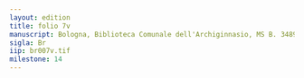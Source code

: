 ```yaml
---
layout: edition
title: folio 7v
manuscript: Bologna, Biblioteca Comunale dell'Archiginnasio, MS B. 3489
sigla: Br
iip: br007v.tif
milestone: 14
---
```


